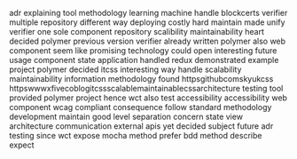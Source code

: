 adr explaining tool methodology learning machine handle blockcerts verifier multiple repository different way deploying costly hard maintain made unify verifier one sole component repository scalibility maintainability heart decided polymer previous version verifier already written polymer also web component seem like promising technology could open interesting future usage component state application handled redux demonstrated example project polymer decided itcss interesting way handle scalability maintainability information methodology found httpsgithubcomskyukcss httpswwwxfivecoblogitcssscalablemaintainablecssarchitecture testing tool provided polymer project hence wct also test accessibility accessibility web component wcag compliant consequence follow standard methodology development maintain good level separation concern state view architecture communication external apis yet decided subject future adr testing since wct expose mocha method prefer bdd method describe expect